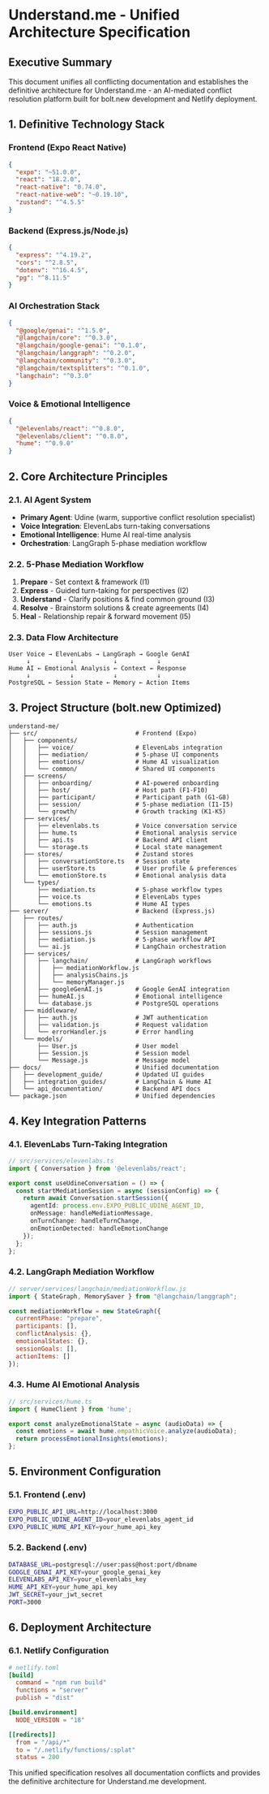 # Understand.me - Unified Architecture Specification

## **Executive Summary**

This document unifies all conflicting documentation and establishes the definitive architecture for Understand.me - an AI-mediated conflict resolution platform built for bolt.new development and Netlify deployment.

## **1. Definitive Technology Stack**

### **Frontend (Expo React Native)**
```json
{
  "expo": "~51.0.0",
  "react": "18.2.0",
  "react-native": "0.74.0",
  "react-native-web": "~0.19.10",
  "zustand": "^4.5.5"
}
```

### **Backend (Express.js/Node.js)**
```json
{
  "express": "^4.19.2",
  "cors": "^2.8.5",
  "dotenv": "^16.4.5",
  "pg": "^8.11.5"
}
```

### **AI Orchestration Stack**
```json
{
  "@google/genai": "^1.5.0",
  "@langchain/core": "^0.3.0",
  "@langchain/google-genai": "^0.1.0",
  "@langchain/langgraph": "^0.2.0",
  "@langchain/community": "^0.3.0",
  "@langchain/textsplitters": "^0.1.0",
  "langchain": "^0.3.0"
}
```

### **Voice & Emotional Intelligence**
```json
{
  "@elevenlabs/react": "^0.8.0",
  "@elevenlabs/client": "^0.8.0",
  "hume": "^0.9.0"
}
```

## **2. Core Architecture Principles**

### **2.1. AI Agent System**
- **Primary Agent**: Udine (warm, supportive conflict resolution specialist)
- **Voice Integration**: ElevenLabs turn-taking conversations
- **Emotional Intelligence**: Hume AI real-time analysis
- **Orchestration**: LangGraph 5-phase mediation workflow

### **2.2. 5-Phase Mediation Workflow**
1. **Prepare** - Set context & framework (I1)
2. **Express** - Guided turn-taking for perspectives (I2)
3. **Understand** - Clarify positions & find common ground (I3)
4. **Resolve** - Brainstorm solutions & create agreements (I4)
5. **Heal** - Relationship repair & forward movement (I5)

### **2.3. Data Flow Architecture**
```
User Voice → ElevenLabs → LangGraph → Google GenAI
     ↓           ↓           ↓           ↓
Hume AI ← Emotional Analysis ← Context ← Response
     ↓           ↓           ↓           ↓
PostgreSQL ← Session State ← Memory ← Action Items
```

## **3. Project Structure (bolt.new Optimized)**

```
understand-me/
├── src/                           # Frontend (Expo)
│   ├── components/
│   │   ├── voice/                 # ElevenLabs integration
│   │   ├── mediation/             # 5-phase UI components
│   │   ├── emotions/              # Hume AI visualization
│   │   └── common/                # Shared UI components
│   ├── screens/
│   │   ├── onboarding/            # AI-powered onboarding
│   │   ├── host/                  # Host path (F1-F10)
│   │   ├── participant/           # Participant path (G1-G8)
│   │   ├── session/               # 5-phase mediation (I1-I5)
│   │   └── growth/                # Growth tracking (K1-K5)
│   ├── services/
│   │   ├── elevenlabs.ts          # Voice conversation service
│   │   ├── hume.ts                # Emotional analysis service
│   │   ├── api.ts                 # Backend API client
│   │   └── storage.ts             # Local state management
│   ├── stores/                    # Zustand stores
│   │   ├── conversationStore.ts   # Session state
│   │   ├── userStore.ts           # User profile & preferences
│   │   └── emotionStore.ts        # Emotional analysis data
│   └── types/
│       ├── mediation.ts           # 5-phase workflow types
│       ├── voice.ts               # ElevenLabs types
│       └── emotions.ts            # Hume AI types
├── server/                        # Backend (Express.js)
│   ├── routes/
│   │   ├── auth.js                # Authentication
│   │   ├── sessions.js            # Session management
│   │   ├── mediation.js           # 5-phase workflow API
│   │   └── ai.js                  # LangChain orchestration
│   ├── services/
│   │   ├── langchain/             # LangGraph workflows
│   │   │   ├── mediationWorkflow.js
│   │   │   ├── analysisChains.js
│   │   │   └── memoryManager.js
│   │   ├── googleGenAI.js         # Google GenAI integration
│   │   ├── humeAI.js              # Emotional intelligence
│   │   └── database.js            # PostgreSQL operations
│   ├── middleware/
│   │   ├── auth.js                # JWT authentication
│   │   ├── validation.js          # Request validation
│   │   └── errorHandler.js        # Error handling
│   └── models/
│       ├── User.js                # User model
│       ├── Session.js             # Session model
│       └── Message.js             # Message model
├── docs/                          # Unified documentation
│   ├── development_guide/         # Updated UI guides
│   ├── integration_guides/        # LangChain & Hume AI
│   └── api_documentation/         # Backend API docs
└── package.json                   # Unified dependencies
```

## **4. Key Integration Patterns**

### **4.1. ElevenLabs Turn-Taking Integration**
```typescript
// src/services/elevenlabs.ts
import { Conversation } from '@elevenlabs/react';

export const useUdineConversation = () => {
  const startMediationSession = async (sessionConfig) => {
    return await Conversation.startSession({
      agentId: process.env.EXPO_PUBLIC_UDINE_AGENT_ID,
      onMessage: handleMediationMessage,
      onTurnChange: handleTurnChange,
      onEmotionDetected: handleEmotionChange
    });
  };
};
```

### **4.2. LangGraph Mediation Workflow**
```javascript
// server/services/langchain/mediationWorkflow.js
import { StateGraph, MemorySaver } from "@langchain/langgraph";

const mediationWorkflow = new StateGraph({
  currentPhase: "prepare",
  participants: [],
  conflictAnalysis: {},
  emotionalStates: {},
  sessionGoals: [],
  actionItems: []
});
```

### **4.3. Hume AI Emotional Analysis**
```typescript
// src/services/hume.ts
import { HumeClient } from 'hume';

export const analyzeEmotionalState = async (audioData) => {
  const emotions = await hume.empathicVoice.analyze(audioData);
  return processEmotionalInsights(emotions);
};
```

## **5. Environment Configuration**

### **5.1. Frontend (.env)**
```bash
EXPO_PUBLIC_API_URL=http://localhost:3000
EXPO_PUBLIC_UDINE_AGENT_ID=your_elevenlabs_agent_id
EXPO_PUBLIC_HUME_API_KEY=your_hume_api_key
```

### **5.2. Backend (.env)**
```bash
DATABASE_URL=postgresql://user:pass@host:port/dbname
GOOGLE_GENAI_API_KEY=your_google_genai_key
ELEVENLABS_API_KEY=your_elevenlabs_key
HUME_API_KEY=your_hume_api_key
JWT_SECRET=your_jwt_secret
PORT=3000
```

## **6. Deployment Architecture**

### **6.1. Netlify Configuration**
```toml
# netlify.toml
[build]
  command = "npm run build"
  functions = "server"
  publish = "dist"

[build.environment]
  NODE_VERSION = "18"

[[redirects]]
  from = "/api/*"
  to = "/.netlify/functions/:splat"
  status = 200
```

This unified specification resolves all documentation conflicts and provides the definitive architecture for Understand.me development.
